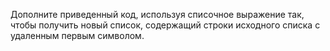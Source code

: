 Дополните приведенный код, используя списочное выражение так, чтобы получить новый список, содержащий строки исходного списка с удаленным первым символом.